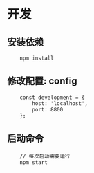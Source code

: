 
# 开发

## 安装依赖
```
    npm install 
```

## 修改配置: config
```
    const development = {
        host: 'localhost',
        port: 8800
    };
```

## 启动命令

```
    // 每次启动需要运行
    npm start
```
